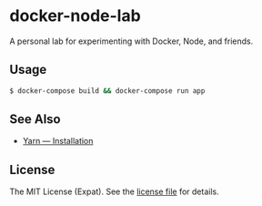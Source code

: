 docker-node-lab
===============
A personal lab for experimenting with Docker, Node, and friends.

Usage
-----
```sh
$ docker-compose build && docker-compose run app
```

See Also
--------
* [Yarn — Installation](https://yarnpkg.com/en/docs/install#linux)

License
-------
The MIT License (Expat). See the [license file](LICENSE) for details.
